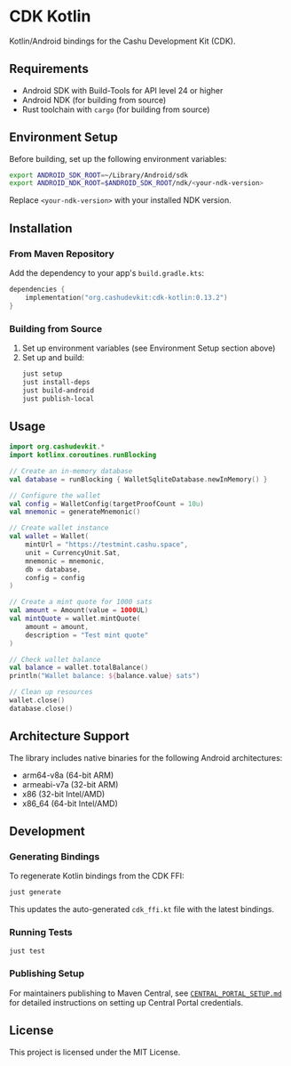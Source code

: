 # CDK Kotlin

Kotlin/Android bindings for the Cashu Development Kit (CDK).

## Requirements

- Android SDK with Build-Tools for API level 24 or higher
- Android NDK (for building from source)
- Rust toolchain with `cargo` (for building from source)

## Environment Setup

Before building, set up the following environment variables:

```bash
export ANDROID_SDK_ROOT=~/Library/Android/sdk
export ANDROID_NDK_ROOT=$ANDROID_SDK_ROOT/ndk/<your-ndk-version>
```

Replace `<your-ndk-version>` with your installed NDK version.

## Installation

### From Maven Repository

Add the dependency to your app's `build.gradle.kts`:

```kotlin
dependencies {
    implementation("org.cashudevkit:cdk-kotlin:0.13.2")
}
```

### Building from Source

1. Set up environment variables (see Environment Setup section above)
2. Set up and build:
   ```bash
   just setup
   just install-deps
   just build-android
   just publish-local
   ```

## Usage

```kotlin
import org.cashudevkit.*
import kotlinx.coroutines.runBlocking

// Create an in-memory database
val database = runBlocking { WalletSqliteDatabase.newInMemory() }

// Configure the wallet
val config = WalletConfig(targetProofCount = 10u)
val mnemonic = generateMnemonic()

// Create wallet instance
val wallet = Wallet(
    mintUrl = "https://testmint.cashu.space",
    unit = CurrencyUnit.Sat,
    mnemonic = mnemonic,
    db = database,
    config = config
)

// Create a mint quote for 1000 sats
val amount = Amount(value = 1000UL)
val mintQuote = wallet.mintQuote(
    amount = amount,
    description = "Test mint quote"
)

// Check wallet balance
val balance = wallet.totalBalance()
println("Wallet balance: ${balance.value} sats")

// Clean up resources
wallet.close()
database.close()
```

## Architecture Support

The library includes native binaries for the following Android architectures:
- arm64-v8a (64-bit ARM)
- armeabi-v7a (32-bit ARM)
- x86 (32-bit Intel/AMD)
- x86_64 (64-bit Intel/AMD)


## Development

### Generating Bindings

To regenerate Kotlin bindings from the CDK FFI:

```bash
just generate
```

This updates the auto-generated `cdk_ffi.kt` file with the latest bindings.

### Running Tests

```bash
just test
```

### Publishing Setup

For maintainers publishing to Maven Central, see [`CENTRAL_PORTAL_SETUP.md`](./CENTRAL_PORTAL_SETUP.md) for detailed instructions on setting up Central Portal credentials.

## License

This project is licensed under the MIT License.